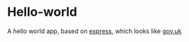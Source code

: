 # Hello-world

A hello world app, based on [express], which looks like [gov.uk]

[express]: http://expressjs.com/
[gov.uk]: https://www.gov.uk/
